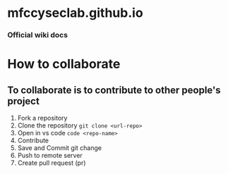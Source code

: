 # mfccyseclab.github.io

### Official wiki docs

# How to collaborate

## To collaborate is to contribute to  other people's project

1. Fork a repository
2. Clone the repository
    `git clone <url-repo>`
3. Open in vs code
    `code <repo-name>`
4. Contribute
5. Save and Commit git change
6. Push to remote server
7. Create pull request (pr)

